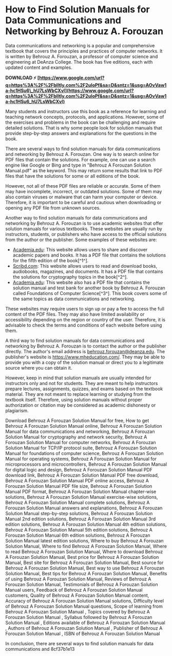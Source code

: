
 
# How to Find Solution Manuals for Data Communications and Networking by Behrouz A. Forouzan
 
Data communications and networking is a popular and comprehensive textbook that covers the principles and practices of computer networks. It is written by Behrouz A. Forouzan, a professor of computer science and engineering at DeAnza College. The book has five editions, each with updated content and examples.
 
**DOWNLOAD ⚡ [https://www.google.com/url?q=https%3A%2F%2Fblltly.com%2F2uIoPf&sa=D&sntz=1&usg=AOvVaw1a-hc1HSu6\_hU7LsWbCXvl](https://www.google.com/url?q=https%3A%2F%2Fblltly.com%2F2uIoPf&sa=D&sntz=1&usg=AOvVaw1a-hc1HSu6_hU7LsWbCXvl)**


 
Many students and instructors use this book as a reference for learning and teaching network concepts, protocols, and applications. However, some of the exercises and problems in the book can be challenging and require detailed solutions. That is why some people look for solution manuals that provide step-by-step answers and explanations for the questions in the book.
 
There are several ways to find solution manuals for data communications and networking by Behrouz A. Forouzan. One way is to search online for PDF files that contain the solutions. For example, one can use a search engine like Google or Bing and type in "Behrouz A Forouzan Solution Manual.pdf" as the keyword. This may return some results that link to PDF files that have the solutions for some or all editions of the book.
 
However, not all of these PDF files are reliable or accurate. Some of them may have incomplete, incorrect, or outdated solutions. Some of them may also contain viruses or malware that can harm your computer or device. Therefore, it is important to be careful and cautious when downloading or opening any PDF file from unknown sources.
 
Another way to find solution manuals for data communications and networking by Behrouz A. Forouzan is to use academic websites that offer solution manuals for various textbooks. These websites are usually run by instructors, students, or publishers who have access to the official solutions from the author or the publisher. Some examples of these websites are:
 
- [Academia.edu](https://www.academia.edu/38592295/Solution_manual_for_data_communications_and_networking_by_behrouzforouzan5theditioncomplete_140901093822_phpapp): This website allows users to share and discover academic papers and books. It has a PDF file that contains the solutions for the fifth edition of the book[^1^].
- [Scribd.com](https://www.scribd.com/document/486890138/Behrouz-A-Forouzan-Cryptography-Solution-Manual-pdf): This website allows users to read and download books, audiobooks, magazines, and documents. It has a PDF file that contains the solutions for cryptography topics in the book[^2^].
- [Academia.edu](https://www.academia.edu/49339196/Solution_Manual_and_Test_Bank_Foundations_of_Computer_Science_4th_Edition_by_Forouzan): This website also has a PDF file that contains the solution manual and test bank for another book by Behrouz A. Forouzan called Foundations of Computer Science[^3^]. This book covers some of the same topics as data communications and networking.

These websites may require users to sign up or pay a fee to access the full content of the PDF files. They may also have limited availability or accessibility depending on the region or country of the user. Therefore, it is advisable to check the terms and conditions of each website before using them.
 
A third way to find solution manuals for data communications and networking by Behrouz A. Forouzan is to contact the author or the publisher directly. The author's email address is behrouz.forouzan@deanza.edu. The publisher's website is https://www.mheducation.com/. They may be able to provide you with a copy of the solution manual or direct you to a legitimate source where you can obtain it.
 
However, keep in mind that solution manuals are usually intended for instructors only and not for students. They are meant to help instructors prepare lectures, assignments, quizzes, and exams based on the textbook material. They are not meant to replace learning or studying from the textbook itself. Therefore, using solution manuals without proper authorization or citation may be considered as academic dishonesty or plagiarism.
 
Download Behrouz A Forouzan Solution Manual for free,  How to get Behrouz A Forouzan Solution Manual online,  Behrouz A Forouzan Solution Manual for data communications and networking,  Behrouz A Forouzan Solution Manual for cryptography and network security,  Behrouz A Forouzan Solution Manual for computer networks,  Behrouz A Forouzan Solution Manual for TCP/IP protocol suite,  Behrouz A Forouzan Solution Manual for foundations of computer science,  Behrouz A Forouzan Solution Manual for operating systems,  Behrouz A Forouzan Solution Manual for microprocessors and microcontrollers,  Behrouz A Forouzan Solution Manual for digital logic and design,  Behrouz A Forouzan Solution Manual PDF download link,  Behrouz A Forouzan Solution Manual PDF free download,  Behrouz A Forouzan Solution Manual PDF online access,  Behrouz A Forouzan Solution Manual PDF file size,  Behrouz A Forouzan Solution Manual PDF format,  Behrouz A Forouzan Solution Manual chapter-wise solutions,  Behrouz A Forouzan Solution Manual exercise-wise solutions,  Behrouz A Forouzan Solution Manual complete solutions,  Behrouz A Forouzan Solution Manual answers and explanations,  Behrouz A Forouzan Solution Manual step-by-step solutions,  Behrouz A Forouzan Solution Manual 2nd edition solutions,  Behrouz A Forouzan Solution Manual 3rd edition solutions,  Behrouz A Forouzan Solution Manual 4th edition solutions,  Behrouz A Forouzan Solution Manual 5th edition solutions,  Behrouz A Forouzan Solution Manual 6th edition solutions,  Behrouz A Forouzan Solution Manual latest edition solutions,  Where to buy Behrouz A Forouzan Solution Manual,  Where to find Behrouz A Forouzan Solution Manual,  Where to read Behrouz A Forouzan Solution Manual,  Where to download Behrouz A Forouzan Solution Manual,  Best price for Behrouz A Forouzan Solution Manual,  Best site for Behrouz A Forouzan Solution Manual,  Best source for Behrouz A Forouzan Solution Manual,  Best way to use Behrouz A Forouzan Solution Manual,  Best tips for Behrouz A Forouzan Solution Manual,  Benefits of using Behrouz A Forouzan Solution Manual,  Reviews of Behrouz A Forouzan Solution Manual,  Testimonials of Behrouz A Forouzan Solution Manual users,  Feedback of Behrouz A Forouzan Solution Manual customers,  Quality of Behrouz A Forouzan Solution Manual content,  Accuracy of Behrouz A Forouzan Solution Manual solutions,  Difficulty level of Behrouz A Forouzan Solution Manual questions,  Scope of learning from Behrouz A Forouzan Solution Manual ,  Topics covered by Behrouz A Forouzan Solution Manual ,  Syllabus followed by Behrouz A Forouzan Solution Manual ,  Editions available of Behrouz A Forouzan Solution Manual ,  Authors of Behrouz A Forouzan Solution Manual ,  Publisher of Behrouz A Forouzan Solution Manual ,  ISBN of Behrouz A Forouzan Solution Manual
 
In conclusion, there are several ways to find solution manuals for data communications and
 8cf37b1e13
 
